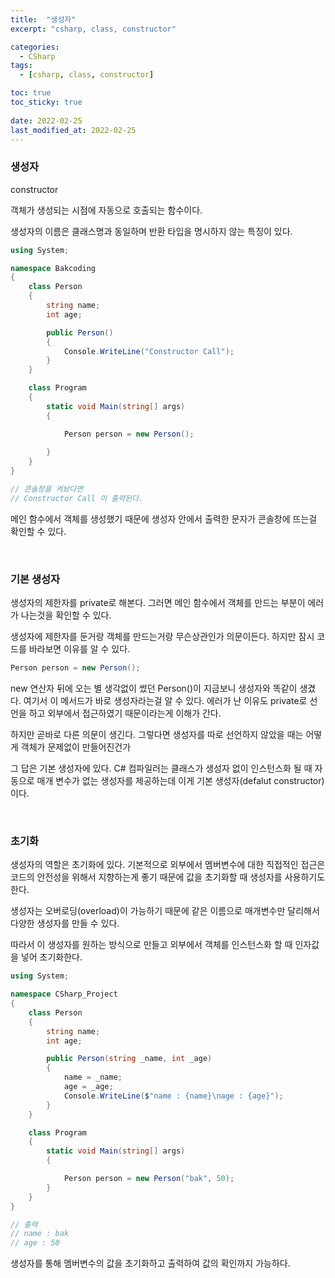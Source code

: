 ```yaml
---
title:  "생성자"
excerpt: "csharp, class, constructor"

categories:
  - CSharp
tags:
  - [csharp, class, constructor]

toc: true
toc_sticky: true
 
date: 2022-02-25 
last_modified_at: 2022-02-25
---
```


### 생성자

constructor

객체가 생성되는 시점에 자동으로 호출되는 함수이다. 

생성자의 이름은 클래스명과 동일하며 반환 타입을 명시하지 않는 특징이 있다.  

```cs
using System;

namespace Bakcoding
{
    class Person
    {
        string name;
        int age;

        public Person()
        {
            Console.WriteLine("Constructor Call");
        }
    }

    class Program
    {
        static void Main(string[] args)
        {

            Person person = new Person();
            
        }
    }
}

// 콘솔창을 켜놨다면
// Constructor Call 이 출력된다.
```

메인 함수에서 객체를 생성했기 때문에 생성자 안에서 출력한 문자가 콘솔창에 뜨는걸 확인할 수 있다. 

<br>

### 기본 생성자

생성자의 제한자를 private로 해본다. 그러면 메인 함수에서 객체를 만드는 부분이 에러가 나는것을 확인할 수 있다. 

생성자에 제한자를 둔거랑 객체를 만드는거랑 무슨상관인가 의문이든다. 하지만 잠시 코드를 바라보면 이유를 알 수 있다.  

```cs
Person person = new Person();
```

new 연산자 뒤에 오는 별 생각없이 썼던 Person()이 지금보니 생성자와 똑같이 생겼다. 여기서 이 메서드가 바로 생성자라는걸 알 수 있다. 에러가 난 이유도 private로 선언을 하고 외부에서 접근하였기 때문이라는게 이해가 간다.

하지만 곧바로 다른 의문이 생긴다. 그렇다면 생성자를 따로 선언하지 않았을 때는 어떻게 객체가 문제없이 만들어진건가

그 답은 기본 생성자에 있다. C# 컴파일러는 클래스가 생성자 없이 인스턴스화 될 때 자동으로 매개 변수가 없는 생성자를 제공하는데 이게 기본 생성자(defalut constructor)이다. 

<br>

### 초기화

생성자의 역할은 초기화에 있다. 기본적으로 외부에서 멤버변수에 대한 직접적인 접근은 코드의 안전성을 위해서 지향하는게 좋기 때문에 값을 초기화할 때 생성자를 사용하기도 한다.  

생성자는 오버로딩(overload)이 가능하기 때문에 같은 이름으로 매개변수만 달리해서 다양한 생성자를 만들 수 있다. 

따라서 이 생성자를 원하는 방식으로 만들고 외부에서 객체를 인스턴스화 할 때 인자값을 넣어 초기화한다. 

```cs
using System;

namespace CSharp_Project
{
    class Person
    {
        string name;
        int age;

        public Person(string _name, int _age)
        {
            name = _name;
            age = _age;
            Console.WriteLine($"name : {name}\nage : {age}");
        }
    }

    class Program
    {
        static void Main(string[] args)
        {

            Person person = new Person("bak", 50);
        }
    }
}

// 출력
// name : bak
// age : 50
```

생성자를 통해 멤버변수의 값을 초기화하고 출력하여 값의 확인까지 가능하다.